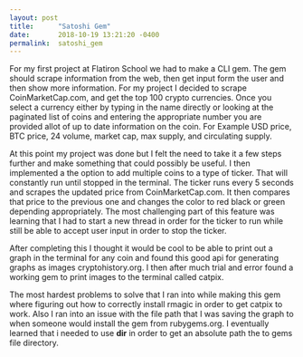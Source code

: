 ```yaml
---
layout: post
title:      "Satoshi Gem"
date:       2018-10-19 13:21:20 -0400
permalink:  satoshi_gem
---
```



For my first project at Flatiron School we had to make a CLI gem. The gem should scrape information from the web, then get input form the user and then show more information. For my project I decided to scrape CoinMarketCap.com, and get the top 100 crypto currencies. Once you select a currency either by typing in the name directly or looking at the paginated list of coins and entering the appropriate number you are provided allot of up to date information on the coin. For Example USD price, BTC price, 24 volume, market cap, max supply, and circulating supply. 

At this point my project was done but I felt the need to take it a few steps further and make something that could possibly be useful. I then implemented a the option to add multiple coins to a type of ticker. That will constantly run until stopped in the terminal. The ticker runs every 5 seconds and scrapes the updated price from CoinMarketCap.com. It then compares that price to the previous one and changes the color to red black or green depending appropriately.  The most challenging part of this feature was learning that I had to start a new thread in order for the ticker to run while still be able to accept user input in order to stop the ticker. 

After completing this I thought it would be cool to be able to print out a graph in the terminal for any coin and found this good api for generating graphs as images cryptohistory.org. I then after much trial and error found a working gem to print images to the terminal called catpix. 

The most hardest problems to solve that I ran into while making this gem where figuring out how to correctly install rmagic in order to get catpix to work. Also I ran into an issue with the file path that I was saving the graph to when someone would install the gem from rubygems.org. I eventually learned that i needed to use __dir__ in order to get an absolute path the to gems file directory. 

